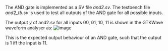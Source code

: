 The AND gate is implemented as a SV file *and2.sv*. The testbench file *and2_tb.sv* is used to test all outputs of the AND gate for all possible inputs.

The output *y* of and2.sv for all inputs 00, 01, 10, 11 is shown in the GTKWave waveform analyser as:
![image](https://user-images.githubusercontent.com/73920832/150856285-0797c6ea-f41c-4e5f-bcc5-ec527f0a8549.png)

This is the expected output behaviour of an AND gate, such that the output is 1 iff the input is 11.

